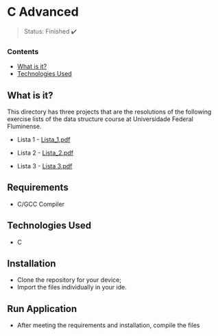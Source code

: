 <h1>C Advanced</h1>

> Status: Finished ✔️

### Contents
  
* [What is it?](#what-is-it)
* [Technologies Used](#technologies)

## <a name="what-is-it"></a>What is it?

This directory has three projects that are the resolutions of the following exercise lists of the data structure course at Universidade Federal Fluminense.

* Lista 1 - 
[Lista_1.pdf](https://github.com/Fa2bio/Data-Structure-Using-C/files/10367734/Lista_1.pdf)

* Lista 2 - 
[Lista_2.pdf](https://github.com/Fa2bio/Data-Structure-Using-C/files/10367736/Lista_2.pdf)

* Lista 3 - 
[Lista 3.pdf](https://github.com/Fa2bio/Data-Structure-Using-C/files/10367737/Lista_3.pdf)

## <a name="requirements"></a>Requirements

- C/GCC Compiler

## <a name="technologies"></a>Technologies Used

- C

## <a name="installation"></a>Installation

- Clone the repository for your device;
- Import the files individually in your ide.

## <a name="run-application"></a>Run Application

- After meeting the requirements and installation, compile the files
